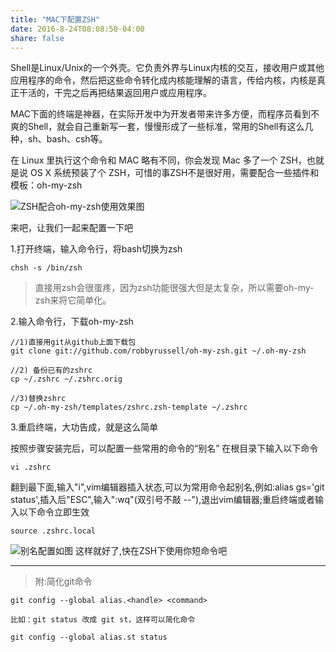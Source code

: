 ```yaml
---
title: "MAC下配置ZSH"
date: 2016-8-24T08:08:50-04:00
share: false
---
```


Shell是Linux/Unix的一个外壳。它负责外界与Linux内核的交互，接收用户或其他应用程序的命令，然后把这些命令转化成内核能理解的语言，传给内核，内核是真正干活的，干完之后再把结果返回用户或应用程序。

MAC下面的终端是神器，在实际开发中为开发者带来许多方便，而程序员看到不爽的Shell，就会自己重新写一套，慢慢形成了一些标准，常用的Shell有这么几种，sh、bash、csh等。

在 Linux 里执行这个命令和 MAC 略有不同，你会发现 Mac 多了一个 ZSH，也就是说 OS X 系统预装了个 ZSH，可惜的事ZSH不是很好用，需要配合一些插件和模板：oh-my-zsh

![ZSH配合oh-my-zsh使用效果图](http://upload-images.jianshu.io/upload_images/1712780-0d009c638e8b94eb.jpg?imageMogr2/auto-orient/strip%7CimageView2/2/w/1240)

来吧，让我们一起来配置一下吧

1.打开终端，输入命令行，将bash切换为zsh
```
chsh -s /bin/zsh
```
>直接用zsh会很蛋疼，因为zsh功能很强大但是太复杂，所以需要oh-my-zsh来将它简单化。

2.输入命令行，下载oh-my-zsh
```
//1)直接用git从github上面下载包
git clone git://github.com/robbyrussell/oh-my-zsh.git ~/.oh-my-zsh 
```
```
//2) 备份已有的zshrc
cp ~/.zshrc ~/.zshrc.orig
```
```
//3)替换zshrc
cp ~/.oh-my-zsh/templates/zshrc.zsh-template ~/.zshrc
```
3.重启终端，大功告成，就是这么简单

按照步骤安装完后，可以配置一些常用的命令的“别名”
在根目录下输入以下命令
```
vi .zshrc
```
翻到最下面,输入"i",vim编辑器插入状态,可以为常用命令起别名,例如:alias gs='git status',插入后"ESC",输入":wq"(双引号不敲 --"),退出vim编辑器;重启终端或者输入以下命令立即生效
```
source .zshrc.local
```
![别名配置如图](http://upload-images.jianshu.io/upload_images/1712780-9e5568668755fa8c.jpg?imageMogr2/auto-orient/strip%7CimageView2/2/w/1240)
这样就好了,快在ZSH下使用你短命令吧
***
>附:简化git命令

```
git config --global alias.<handle> <command>

比如：git status 改成 git st，这样可以简化命令

git config --global alias.st status
```

